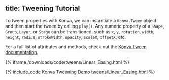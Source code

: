 title: Tweening Tutorial
---

To tween properties with Konva, we can instantiate a `Konva.Tween` object
and then start the tween by calling `play()`.  Any numeric property of a `Shape`,
`Group`, `Layer`, or `Stage` can be transitioned, such as `x`, `y`, `rotation`,
`width`, `height`, `radius`, `strokeWidth`, `opacity`, `scaleX`, `offsetX`, etc.

For a full list of attributes and methods, check out the [Konva.Tween documentation](http://konva.github.io/api/Konva.Tween.html).

{% iframe /downloads/code/tweens/Linear_Easing.html %}

{% include_code Konva Tweening Demo tweens/Linear_Easing.html %}

